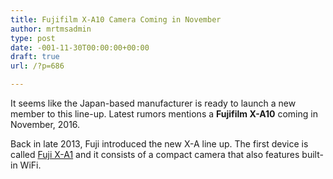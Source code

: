 ```yaml
---
title: Fujifilm X-A10 Camera Coming in November
author: mrtmsadmin
type: post
date: -001-11-30T00:00:00+00:00
draft: true
url: /?p=686

---
```

It seems like the Japan-based manufacturer is ready to launch a new member to this line-up. Latest rumors mentions a **Fujifilm X-A10** coming in November, 2016.

Back in late 2013, Fuji introduced the new X-A line up. The first device is called [Fuji X-A1][1] and it consists of a compact camera that also features built-in WiFi.

 [1]: http://www.dailycameranews.com/2013/09/fujifilm-x-a1/